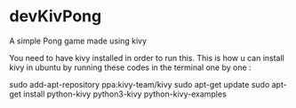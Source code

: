 # devKivPong
A simple Pong game made using kivy

You need to have kivy installed in order to run this.
This is how u can install kivy in ubuntu by running these codes in the terminal one by one :

sudo add-apt-repository ppa:kivy-team/kivy 
sudo apt-get update 
sudo apt-get install python-kivy python3-kivy python-kivy-examples
